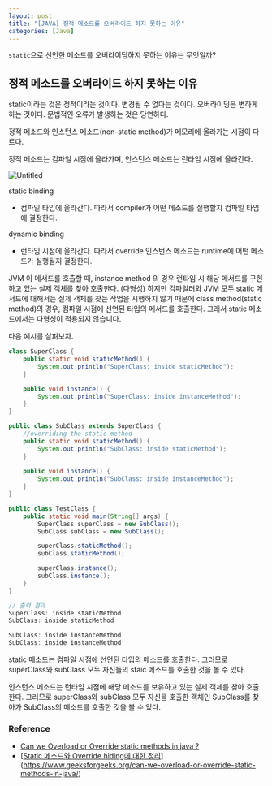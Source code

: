 ```yaml
---
layout: post
title: "[JAVA] 정적 메소드를 오버라이드 하지 못하는 이유"
categories: [Java]
---
```


`static`으로 선언한 메소드를 오버라이딩하지 못하는 이유는 무엇일까?

## 정적 메소드를 오버라이드 하지 못하는 이유

static이라는 것은 정적이라는 것이다. 변경될 수 없다는 것이다. 오버라이딩은 변하게 하는 것이다. 문법적인 오류가 발생하는 것은 당연하다.

정적 메소드와 인스턴스 메소드(non-static method)가 메모리에 올라가는 시점이 다르다.

정적 메소드는 컴파일 시점에 올라가며, 인스턴스 메소드는 런타임 시점에 올라간다.

![Untitled](https://user-images.githubusercontent.com/56301069/102368813-9d67ca00-3ffe-11eb-8d3d-5d06a79d134c.png)

static binding

- 컴파일 타임에 올라간다. 따라서 compiler가 어떤 메소드를 실행할지 컴파일 타임에 결정한다.

dynamic binding

- 런타임 시점에 올라간다. 따라서 override 인스턴스 메소드는 runtime에 어떤 메소드가 실행될지 결정한다.

JVM 이 메서드를 호출할 때, instance method 의 경우 런타임 시 해당 메서드를 구현하고 있는 실제 객체를 찾아 호출한다. (다형성) 하지만 컴파일러와 JVM 모두 static 메서드에 대해서는 실제 객체를 찾는 작업을 시행하지 않기 때문에 class method(static method)의 경우, 컴파일 시점에 선언된 타입의 메서드를 호출한다. 그래서 static 메소드에서는 다형성이 적용되지 않습니다.

다음 예시를 살펴보자.

```java
class SuperClass {
	public static void staticMethod() {
		System.out.println("SuperClass: inside staticMethod");
	}

	public void instance() {
		System.out.println("SuperClass: inside instanceMethod");
	}
}

public class SubClass extends SuperClass {
    //overriding the static method
    public static void staticMethod() {
        System.out.println("SubClass: inside staticMethod");
    }
    
    public void instance() {
        System.out.println("SubClass: inside instanceMethod");
    }
}

public class TestClass {
    public static void main(String[] args) {
        SuperClass superClass = new SubClass();
        SubClass subClass = new SubClass();

        superClass.staticMethod();
        subClass.staticMethod();

        superClass.instance();
        subClass.instance();
    }
}

// 출력 결과
SuperClass: inside staticMethod
SubClass: inside staticMethod

SubClass: inside instanceMethod
SubClass: inside instanceMethod
```

static 메소드는 컴파일 시점에 선언된 타입의 메소드를 호출한다. 그러므로 superClass와 subClass 모두 자신들의 staic 메소드를 호출한 것을 볼 수 있다.

인스턴스 메소드는 런타임 시점에 해당 메소드를 보유하고 있는 실제 객체를 찾아 호출한다. 그러므로 superClass와 subClass 모두 자신을 호출한 객체인 SubClass를 찾아가 SubClass의 메소드를 호출한 것을 볼 수 있다.

### Reference

- [Can we Overload or Override static methods in java ?](https://www.geeksforgeeks.org/can-we-overload-or-override-static-methods-in-java/](https://www.geeksforgeeks.org/can-we-overload-or-override-static-methods-in-java/))
- [[Static 메소드와 Override hiding에 대한 정리](https://wedul.site/457)](https://www.geeksforgeeks.org/can-we-overload-or-override-static-methods-in-java/)

